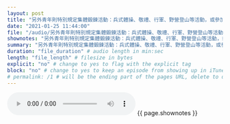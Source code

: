 ```yaml
---
layout: post
title: "另外青年則特別規定集體鍛鍊活動：兵式體操、敬禮、行軍、野營登山等活動，或參加土地開墾、農地耕種等身體活，藉此鍛鍊身心。「體操科」，也改為「體鍊科」，更含有鍛鍊身體符合戰爭動員的意味。" # quotes allow forbidden characters like the colon
date: "2021-01-25 11:44:00"
file: "/audio/另外青年則特別規定集體鍛鍊活動：兵式體操、敬禮、行軍、野營登山等活動，或參加土地開墾、農地耕種等身體活，藉此鍛鍊身心。「體操科」，也改為「體鍊科」，更含有鍛鍊身體符合戰爭動員的意味。.mp3"
shownotes: "另外青年則特別規定集體鍛鍊活動：兵式體操、敬禮、行軍、野營登山等活動，或參加土地開墾、農地耕種等身體活，藉此鍛鍊身心。「體操科」，也改為「體鍊科」，更含有鍛鍊身體符合戰爭動員的意味。"
summary: "另外青年則特別規定集體鍛鍊活動：兵式體操、敬禮、行軍、野營登山等活動，或參加土地開墾、農地耕種等身體活，藉此鍛鍊身心。「體操科」，也改為「體鍊科」，更含有鍛鍊身體符合戰爭動員的意味。"
duration: "file_duration" # audio length in min:sec
length: "file_length" # filesize in bytes
explicit: "no" # change to yes to flag with the explicit tag
block: "no" # change to yes to keep an episode from showing up in iTunes
# permalink: /1 # will be the ending part of the pages URL, delete to default to the title
---
```


<audio controls>
<source src="{{site.url}}{{site.baseurl}}{{ page.file }}" type="audio/x-mp3">
Your browser does not support the audio element.
</audio>
{{ page.shownotes }}
